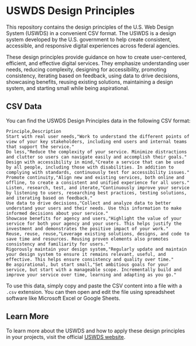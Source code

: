 # USWDS Design Principles

This repository contains the design principles of the U.S. Web Design System (USWDS) in a convenient CSV format. The USWDS is a design system developed by the U.S. government to help create consistent, accessible, and responsive digital experiences across federal agencies.

These design principles provide guidance on how to create user-centered, efficient, and effective digital services. They emphasize understanding user needs, reducing complexity, designing for accessibility, promoting consistency, iterating based on feedback, using data to drive decisions, showcasing benefits, reusing existing solutions, maintaining a design system, and starting small while being aspirational.

## CSV Data

You can find the USWDS Design Principles data in the following CSV format:

```csv
Principle,Description
Start with real user needs,"Work to understand the different points of view of your key stakeholders, including end users and internal teams that support the service."
Do less,"Reduce the complexity of your service. Minimize distractions and clutter so users can navigate easily and accomplish their goals."
Design with accessibility in mind,"Create a service that can be used by all people, including those with disabilities. In addition to complying with standards, continuously test for accessibility issues."
Promote continuity,"Align new and existing services, both online and offline, to create a consistent and unified experience for all users."
Listen, research, test, and iterate,"Continuously improve your service by listening to users, researching best practices, testing solutions, and iterating based on feedback."
Use data to drive decisions,"Collect and analyze data to better understand your users and their needs. Use this information to make informed decisions about your service."
Showcase benefits for agency and users,"Highlight the value of your service for both your agency and your users. This helps justify the investment and demonstrates the positive impact of your work."
Reuse, reuse, reuse,"Leverage existing solutions, designs, and code to save time and resources. Reusing proven elements also promotes consistency and familiarity for users."
Rigorously maintain your design system,"Regularly update and maintain your design system to ensure it remains relevant, useful, and effective. This helps ensure consistency and quality over time."
Be aspirational, but start small,"Set ambitious goals for your service, but start with a manageable scope. Incrementally build and improve your service over time, learning and adapting as you go."
```

To use this data, simply copy and paste the CSV content into a file with a `.csv` extension. You can then open and edit the file using spreadsheet software like Microsoft Excel or Google Sheets.

## Learn More

To learn more about the USWDS and how to apply these design principles in your projects, visit the official [USWDS website](https://designsystem.digital.gov/).